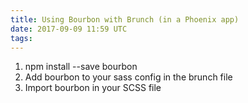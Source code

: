 ```yaml
---
title: Using Bourbon with Brunch (in a Phoenix app)
date: 2017-09-09 11:59 UTC
tags:
---
```


1. npm install --save bourbon
2. Add bourbon to your sass config in the brunch file
3. Import bourbon in your SCSS file
